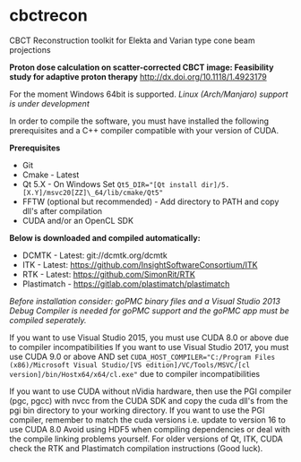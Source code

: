 # cbctrecon
CBCT Reconstruction toolkit for Elekta and Varian type cone beam projections

**Proton dose calculation on scatter-corrected CBCT image: Feasibility study for adaptive proton therapy**
http://dx.doi.org/10.1118/1.4923179

For the moment Windows 64bit is supported. *Linux (Arch/Manjaro) support is under development*

In order to compile the software, you must have installed the following prerequisites and a C++ compiler compatible with your version of CUDA.

**Prerequisites**
 - Git</li>
 - Cmake - Latest
 - Qt 5.X - On Windows Set `Qt5_DIR="[Qt install dir]/5.[X.Y]/msvc20[ZZ]\_64/lib/cmake/Qt5"`
 - FFTW (optional but recommended) - Add directory to PATH and copy dll's after compilation
 - CUDA and/or an OpenCL SDK

**Below is downloaded and compiled automatically:**
 - DCMTK - Latest: git://dcmtk.org/dcmtk
 - ITK - Latest: https://github.com/InsightSoftwareConsortium/ITK
 - RTK - Latest: https://github.com/SimonRit/RTK
 - Plastimatch - https://gitlab.com/plastimatch/plastimatch


*Before installation consider:
goPMC binary files and a Visual Studio 2013 Debug Compiler is needed for goPMC support and the goPMC app must be compiled seperately.*

If you want to use Visual Studio 2015, you must use CUDA 8.0 or above due to compiler incompatibilities
If you want to use Visual Studio 2017, you must use CUDA 9.0 or above AND set `CUDA_HOST_COMPILER="C:/Program Files (x86)/Microsoft Visual Studio/[VS edition]/VC/Tools/MSVC/[cl version]/bin/Hostx64/x64/cl.exe"` due to compiler incompatibilities

If you want to use CUDA without nVidia hardware, then use the PGI compiler (pgc, pgcc) with nvcc from the CUDA SDK and copy the cuda dll's from the pgi bin directory to your working directory.
If you want to use the PGI compiler, remember to match the cuda versions i.e. update to version 16 to use CUDA 8.0
Avoid using HDF5 when compiling dependencies or deal with the compile linking problems yourself.
For older versions of Qt, ITK, CUDA check the RTK and Plastimatch compilation instructions (Good luck).
